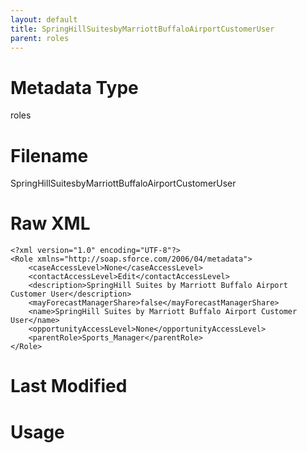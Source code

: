 ```yaml
---
layout: default
title: SpringHillSuitesbyMarriottBuffaloAirportCustomerUser
parent: roles
---
```

# Metadata Type
roles


# Filename 
SpringHillSuitesbyMarriottBuffaloAirportCustomerUser


# Raw XML
```
<?xml version="1.0" encoding="UTF-8"?>
<Role xmlns="http://soap.sforce.com/2006/04/metadata">
    <caseAccessLevel>None</caseAccessLevel>
    <contactAccessLevel>Edit</contactAccessLevel>
    <description>SpringHill Suites by Marriott Buffalo Airport Customer User</description>
    <mayForecastManagerShare>false</mayForecastManagerShare>
    <name>SpringHill Suites by Marriott Buffalo Airport Customer User</name>
    <opportunityAccessLevel>None</opportunityAccessLevel>
    <parentRole>Sports_Manager</parentRole>
</Role>
```


# Last Modified


# Usage
